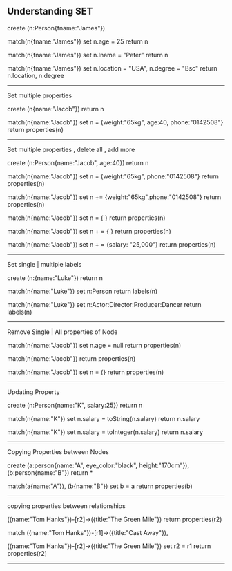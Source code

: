 


Understanding SET
-----------------


create (n:Person{fname:"James"})

match(n{fname:"James"})
set n.age = 25
return n

match(n{fname:"James"})
set n.lname = "Peter"
return n


match(n{fname:"James"})
set n.location = "USA", n.degree = "Bsc"
return n.location, n.degree

--------------------------------------------------

Set multiple properties

create (n{name:"Jacob"})
return n

match(n{name:"Jacob"})
set n = {weight:"65kg", age:40, phone:"0142508"}
return properties(n)

--------------------------------------------------

Set multiple properties , delete all , add more

create (n:Person{name:"Jacob", age:40})
return n

match(n{name:"Jacob"})
set n = {weight:"65kg", phone:"0142508"}
return properties(n)


match(n{name:"Jacob"})
set n += {weight:"65kg",phone:"0142508"}
return properties(n)


match(n{name:"Jacob"})
set n = { }
return properties(n)


match(n{name:"Jacob"})
set n + = { }
return properties(n)


match(n{name:"Jacob"})
set n + = {salary: "25,000"}
return properties(n)


--------------------------------------------------


Set single | multiple labels

create (n:{name:"Luke"})
return n


match(n{name:"Luke"})
set n:Person
return labels(n)


match(n{name:"Luke"})
set n:Actor:Director:Producer:Dancer
return labels(n)

--------------------------------------------------

Remove Single | All properties of Node

match(n{name:"Jacob"})
set n.age = null
return properties(n)

match(n{name:"Jacob"})
return properties(n)

match(n{name:"Jacob"})
set n = {}
return properties(n)

--------------------------------------------------

Updating Property

create (n:Person{name:"K", salary:25})
return n

match(n{name:"K"})
set n.salary = toString(n.salary)
return n.salary


match(n{name:"K"})
set n.salary = toInteger(n.salary)
return n.salary

--------------------------------------------------

Copying Properties between Nodes

create 
(a:person{name:"A", eye_color:"black", height:"170cm"}),
(b:person{name:"B"})
return *


match(a{name:"A"}), (b{name:"B"})
set b = a
return properties(b)

--------------------------------------------------

copying properties between relationships


({name:"Tom Hanks"})-[r2]->({title:"The Green Mile"})
return properties(r2)

match
({name:"Tom Hanks"})-[r1]->({title:"Cast Away"}),

({name:"Tom Hanks"})-[r2]->({title:"The Green Mile"})
set r2 = r1
return properties(r2)


--------------------------------------------------
